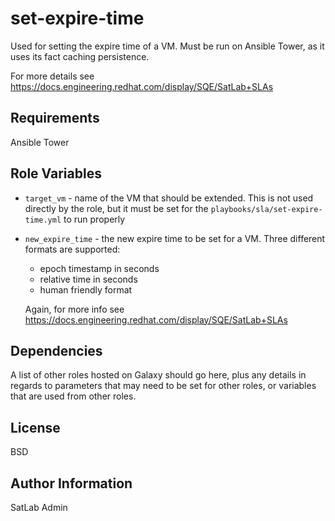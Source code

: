 set-expire-time
===============

Used for setting the expire time of a VM. Must be run on Ansible Tower, as it uses its fact
caching persistence.

For more details see https://docs.engineering.redhat.com/display/SQE/SatLab+SLAs

Requirements
------------

Ansible Tower

Role Variables
--------------

- `target_vm` - name of the VM that should be extended. This is not used directly by the role, but it must be set for the `playbooks/sla/set-expire-time.yml`
to run properly
- `new_expire_time` - the new expire time to be set for a VM. Three different formats are
supported:
    - epoch timestamp in seconds
    - relative time in seconds
    - human friendly format

    Again, for more info see https://docs.engineering.redhat.com/display/SQE/SatLab+SLAs

Dependencies
------------

A list of other roles hosted on Galaxy should go here, plus any details in regards to parameters that may need to be set for other roles, or variables that are used from other roles.


License
-------

BSD

Author Information
------------------

SatLab Admin
